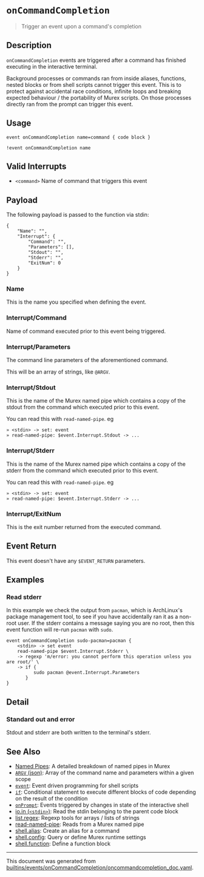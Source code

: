 # `onCommandCompletion`

> Trigger an event upon a command's completion

## Description

`onCommandCompletion` events are triggered after a command has finished
executing in the interactive terminal.

Background processes or commands ran from inside aliases, functions, nested
blocks or from shell scripts cannot trigger this event. This is to protect
against accidental race conditions, infinite loops and breaking expected
behaviour / the portability of Murex scripts. On those processes directly ran
from the prompt can trigger this event.

## Usage

```
event onCommandCompletion name=command { code block }

!event onCommandCompletion name
```

## Valid Interrupts

* `<command>`
    Name of command that triggers this event

## Payload

The following payload is passed to the function via stdin:

```
{
    "Name": "",
    "Interrupt": {
        "Command": "",
        "Parameters": [],
        "Stdout": "",
        "Stderr": "",
        "ExitNum": 0
    }
}
```

### Name

This is the name you specified when defining the event.

### Interrupt/Command

Name of command executed prior to this event being triggered.

### Interrupt/Parameters

The command line parameters of the aforementioned command.

This will be an array of strings, like `@ARGV`.

### Interrupt/Stdout

This is the name of the Murex named pipe which contains a copy of the stdout
from the command which executed prior to this event.

You can read this with `read-named-pipe`. eg

```
» <stdin> -> set: event
» read-named-pipe: $event.Interrupt.Stdout -> ...
```

### Interrupt/Stderr

This is the name of the Murex named pipe which contains a copy of the stderr
from the command which executed prior to this event.

You can read this with `read-named-pipe`. eg

```
» <stdin> -> set: event
» read-named-pipe: $event.Interrupt.Stderr -> ...
```

### Interrupt/ExitNum

This is the exit number returned from the executed command.

## Event Return

This event doesn't have any `$EVENT_RETURN` parameters.

## Examples

### Read stderr

In this example we check the output from `pacman`, which is ArchLinux's package
management tool, to see if you have accidentally ran it as a non-root user. If
the stderr contains a message saying you are no root, then this event function
will re-run `pacman` with `sudo`.

```
event onCommandCompletion sudo-pacman=pacman {
    <stdin> -> set event
    read-named-pipe $event.Interrupt.Stderr \
    -> regexp 'm/error: you cannot perform this operation unless you are root/' \
    -> if {
          sudo pacman @event.Interrupt.Parameters
       }
}
```

## Detail

### Standard out and error

Stdout and stderr are both written to the terminal's stderr.

## See Also

* [Named Pipes](../user-guide/namedpipes.md):
  A detailed breakdown of named pipes in Murex
* [`ARGV` (json)](../variables/argv.md):
  Array of the command name and parameters within a given scope
* [`event`](../commands/event.md):
  Event driven programming for shell scripts
* [`if`](../commands/if.md):
  Conditional statement to execute different blocks of code depending on the result of the condition
* [`onPrompt`](../events/onprompt.md):
  Events triggered by changes in state of the interactive shell
* [io.in (`<stdin>`)](../commands/stdin.md):
  Read the stdin belonging to the parent code block
* [list.regex](../commands/regexp.md):
  Regexp tools for arrays / lists of strings
* [read-named-pipe](../commands/namedpipe.md):
  Reads from a Murex named pipe
* [shell.alias](../commands/alias.md):
  Create an alias for a command
* [shell.config](../commands/config.md):
  Query or define Murex runtime settings
* [shell.function](../commands/function.md):
  Define a function block

<hr/>

This document was generated from [builtins/events/onCommandCompletion/oncommandcompletion_doc.yaml](https://github.com/lmorg/murex/blob/master/builtins/events/onCommandCompletion/oncommandcompletion_doc.yaml).